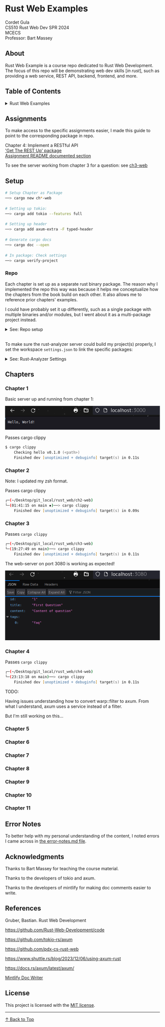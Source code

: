 # Rust Web Examples<!-- omit from toc -->

Cordet Gula  
CS510 Rust Web Dev SPR 2024  
MCECS  
Professor: Bart Massey

## About<!-- omit from toc -->

Rust Web Example is a course repo dedicated to Rust Web Development. The focus of this repo will be demonstrating web dev skills [*in rust*], such as providing a web service, REST API, backend, frontend, and more. 

## Table of Contents<!-- omit from toc -->

<details>
<summary>Rust Web Examples</summary>
<!-- blank line-->

+ [Assignments](#assignments)
+ [Setup](#setup)
    + [Repo](#repo)
+ [Chapters](#chapters)
    + [Chapter 1](#chapter-1)
    + [Chapter 2](#chapter-2)
    + [Chapter 3](#chapter-3)
    + [Chapter 4](#chapter-4)
    + [Chapter 5](#chapter-5)
    + [Chapter 6](#chapter-6)
    + [Chapter 7](#chapter-7)
    + [Chapter 8](#chapter-8)
    + [Chapter 9](#chapter-9)
    + [Chapter 10](#chapter-10)
    + [Chapter 11](#chapter-11)
+ [Error Notes](#error-notes)
+ [Acknowledgments](#acknowledgments)
+ [References](#references)
+ [License](#license)

</details>

<!-- End TOC -->

## Assignments

To make access to the specific assignments easier, I made this guide to point to the corresponding package in repo.

Chapter 4: Implement a RESTful API  
['Get The REST Up' package](./ch4-web)  
[Assignment README documented section](#chapter-4)  

To see the server working from chapter 3 for a question: see [ch3-web](#chapter-3)

## <!-- End of Get-the-REST-Up --><!-- omit from toc -->

## Setup

```sh
# Setup Chapter as Package
──> cargo new ch*-web

# Setting up tokio:
──> cargo add tokio --features full

# Setting up header
──> cargo add axum-extra -F typed-header

# Generate cargo docs
──> cargo doc --open

# In package: Check settings
──> cargo verify-project
```

### Repo

Each chapter is set up as a separate rust binary package. The reason why I implemented the repo this way was because it helps me conceptualize how the chapters from the book build on each other. It also allows me to reference prior chapters' examples.  

I could have probably set it up differently, such as a single package with multiple binaries and/or modules, but I went about it as a multi-package project instead.

<details>
<summary>See: Repo setup</summary>

```text
main branch
└── hello/ # Chapter 1
    └── hello v0.1.0
├── ch2-web/
    └── ch2-web v0.1.0
├── ch3-web/
    └── ch3-web v0.1.0
├── ch4-web/
    └── ch4-web v0.1.0
├── ch5-web/
    └── ch5-web v0.1.0
├── ch6-web/
    └── ch6-web v0.1.0
├── ch7-web/
    └── ch7-web v0.1.0
├── ch8-web/
    └── ch8-web v0.1.0
├── ch9-web/
    └── ch9-web v0.1.0
├── ch10-web/
    └── ch10-web v0.1.0
├── ch11-web/
    └── ch11-web v0.1.0
├── assets/
├── .gitignore
├── error-notes.md
├── README
└── LICENSE
```

</details> 
</br>

To make sure the rust-analyzer server could build my project(s) properly, I set the workspace ```settings.json``` to link the specific packages:

<details>
<summary>See: Rust-Analyzer Settings</summary>

```json
{
    "docwriter.custom.author": "Cordet Gula",
    "docwriter.style": "RustDoc",
    "rust-analyzer.linkedProjects": [
        "./hello/Cargo.toml",
        "./ch2-web/Cargo.toml",
        "./ch3-web/Cargo.toml",
        "./ch4-web/Cargo.toml",
        "./ch5-web/Cargo.toml",
        "./ch6-web/Cargo.toml",
        "./ch7-web/Cargo.toml",
        "./ch8-web/Cargo.toml",
        "./ch9-web/Cargo.toml",
        "./ch10-web/Cargo.toml",
        "./ch11-web/Cargo.toml"
    ]
}
```

</details> 

<!-- Chapter Reports -->
## Chapters

### Chapter 1

Basic server up and running from chapter 1:

![Image of server](assets/hello-server.png)

<!-- Checking -->
Passes cargo clippy

```zsh
$ cargo clippy
    Checking hello v0.1.0 (<path>)
    Finished dev [unoptimized + debuginfo] target(s) in 0.11s
```

### Chapter 2

<!--Checking Cargo clippy-->
Note: I updated my zsh format.

Passes cargo clippy

```zsh
┌─(~/Desktop/git_local/rust_web/ch2-web)
└─(01:41:15 on main ✹)──> cargo clippy
    Finished dev [unoptimized + debuginfo] target(s) in 0.09s
```

### Chapter 3

Passes `cargo clippy`

```zsh
┌─(~/Desktop/git_local/rust_web/ch3-web)
└─(19:27:49 on main)──> cargo clippy
    Finished dev [unoptimized + debuginfo] target(s) in 0.11s
```

The web-server on port 3080 is working as expected!

![Screenshot of web-server](./assets/ch3-json-response.png)

### Chapter 4

Passes `cargo clippy`

```zsh
┌─(~/Desktop/git_local/rust_web/ch4-web)
└─(23:13:18 on main)──> cargo clippy
    Finished dev [unoptimized + debuginfo] target(s) in 0.11s
```

TODO:

Having issues understanding how to convert warp::filter to axum. From what I understand, axum uses a service instead of a filter.

But I'm still working on this...

<!-- Current -->

### Chapter 5

### Chapter 6

### Chapter 7

### Chapter 8

### Chapter 9

### Chapter 10

### Chapter 11

## Error Notes

To better help with my personal understanding of the content, I noted errors I came across in [the error-notes.md file](./error-notes.md).

## Acknowledgments

Thanks to Bart Massey for teaching the course material.

Thanks to the developers of tokio and axum.

Thanks to the developers of mintlify for making doc comments easier to write.

## References  

Gruber, Bastian. Rust Web Development

https://github.com/Rust-Web-Development/code

https://github.com/tokio-rs/axum

https://github.com/pdx-cs-rust-web

https://www.shuttle.rs/blog/2023/12/06/using-axum-rust

https://docs.rs/axum/latest/axum/

[Mintlify Doc Writer](https://marketplace.visualstudio.com/items?itemName=mintlify.document)

## License

This project is licensed with the [MIT license](./LICENSE).

---
<!-- Link to top of README -->

[&uarr; Back to Top](README.md#rust-web-examples)
